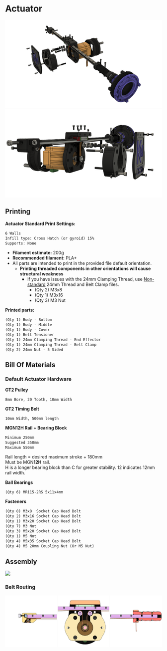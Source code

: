 # Actuator
![](_images/Exploded%20-%20Actuator%20Default.png)
![](_images/Exploded%20ALT%20-%20Actuator%20Default.png)

## Printing
**Actuator Standard Print Settings:**  

    6 Walls
    Infill type: Cross Hatch (or gyroid) 15%
    Supports: None
 - **Filament estimate:** 200g
 - **Recommended filament:** PLA+
 - All parts are intended to print in the provided file default orientation. 
   - **Printing threaded components in other orientations will cause structural weakness**
     - If you have issues with the 24mm Clamping Thread, use [Non-standard](Non-standard/) 24mm Thread and Belt Clamp files. 
       - (Qty 2) M3x8
       - (Qty 1) M3x16
       - (Qty 3) M3 Nut

**Printed parts:**

    (Qty 1) Body - Bottom
    (Qty 1) Body - Middle
    (Qty 1) Body - Cover
    (Qty 1) Belt Tensioner
    (Qty 1) 24mm Clamping Thread - End Effector
    (Qty 1) 24mm Clamping Thread - Belt Clamp
    (Qty 2) 24mm Nut - 5 Sided

<!-- ### [Additional Documentation](3030%20Extrusion%20Base/README.md)  -->

## Bill Of Materials

### Default Actuator Hardware
**GT2 Pulley** 

    8mm Bore, 20 Tooth, 10mm Width
**GT2 Timing Belt** 

    10mm Width, 500mm length
**MGN12H Rail + Bearing Block**

    Minimum 250mm
    Suggested 350mm
    Maximum 550mm

Rail length = desired maximum stroke + 180mm  
Must be MGN**12H** rail.  
H is a longer bearing block than C for greater stability. 12 indicates 12mm rail width.

**Ball Bearings**

    (Qty 6) MR115-2RS 5x11x4mm 

**Fasteners**  

    (Qty 8) M3x8  Socket Cap Head Bolt 
    (Qty 2) M3x16 Socket Cap Head Bolt 
    (Qty 1) M3x20 Socket Cap Head Bolt 
    (Qty 7) M3 Nut
    (Qty 3) M5x20 Socket Cap Head Bolt
    (Qty 1) M5 Nut
    (Qty 4) M5x35 Socket Cap Head Bolt 
    (Qty 4) M5 20mm Coupling Nut (Or M5 Nut)

## Assembly
![](_images/Exploded%20ALT%20-%20Actuator%20Default.gif)
    
### Belt Routing
<div style="display: flex; justify-content: space-between;">
  <img src="_images/Cut View - Belt Routing Rear.png" style="width: 33%; height: auto;" />
  <img src="_images/Cut View - Belt Routing Middle.png" style="width: 33%; height: auto;" />
  <img src="_images/Cut View - Belt Routing Front.png" style="width: 33%; height: auto;" />
</div>